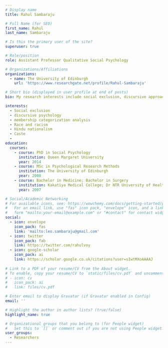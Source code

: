 ```yaml
---
# Display name
title: Rahul Sambaraju

# Full Name (for SEO)
first_name: Rahul
last_name: Sambaraju

# Is this the primary user of the site?
superuser: true

# Role/position
role: Assistant Professor Qualitative Social Psychology

# Organizations/Affiliations
organizations:
  - name: The University of Edinburgh
    url: 'https://www.researchgate.net/profile/Rahul-Sambaraju'

# Short bio (displayed in user profile at end of posts)
bio: My research interests include social exclusion, discursive approaches and programmable matter.

interests:
  - Social exclusion
  - discursive psychology
  - membership categorization analysis
  - Race and racism
  - Hindu nationalism
  - Caste
  - 
education:
  courses:
    - course: PhD in Social Psychology
      institution: Queen Margaret University
      year: 2014
    - course: MSc in Psychological Research Methods
      institution: The University of Edinburgh
      year: 2008
    - course: Bachelor in Medicine; Bachelor in Surgery
      institution: Kakatiya Medical College; Dr NTR University of Health Sciences, India
      year: 2007

# Social/Academic Networking
# For available icons, see: https://wowchemy.com/docs/getting-started/page-builder/#icons
#   For an email link, use "fas" icon pack, "envelope" icon, and a link in the
#   form "mailto:your-email@example.com" or "#contact" for contact widget.
social:
  - icon: envelope
    icon_pack: fas
    link: 'mailto:leo.sambaraju@gmail.com'
  - icon: twitter
    icon_pack: fab
    link: https://twitter.com/rahulvoy
  - icon: google-scholar
    icon_pack: ai
    link: https://scholar.google.co.uk/citations?user=sIwtMXoAAAAJ
    
# Link to a PDF of your resume/CV from the About widget.
# To enable, copy your resume/CV to `static/files/cv.pdf` and uncomment the lines below.
# - icon: cv
#   icon_pack: ai
#   link: files/cv.pdf

# Enter email to display Gravatar (if Gravatar enabled in Config)
email: ''

# Highlight the author in author lists? (true/false)
highlight_name: true

# Organizational groups that you belong to (for People widget)
#   Set this to `[]` or comment out if you are not using People widget.
user_groups:
  - Researchers
---
```




